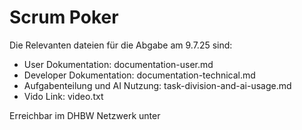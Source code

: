 # Scrum Poker
Die Relevanten dateien für die Abgabe am 9.7.25 sind:
+ User Dokumentation: documentation-user.md
+ Developer Dokumentation: documentation-technical.md
+ Aufgabenteilung und AI Nutzung: task-division-and-ai-usage.md
+ Vido Link: video.txt

Erreichbar im DHBW Netzwerk unter 

